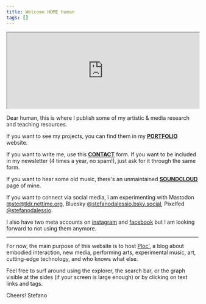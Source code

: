 ```yaml
---
title: Welcome HOME human
tags: []
---
```

<iframe width="100%" height="200" src="https://stefanodalessio.github.io/cablesHomeRender"></iframe>

Dear human,
this is where I publish some of my artistic & media research and teaching resources.

If you want to see my projects, you can find them in my [**PORTFOLIO**](https://cargocollective.com/stefanodalessio) website.

If you want to write me, use this [**CONTACT**](https://cargocollective.com/stefanodalessio/CONTACT) form.
If you want to be included in my newsletter (4 times a year, no spam!), just ask for it through the same form.

If you want to hear some old music, there's an unmaintained **[SOUNDCLOUD](https://soundcloud.com/stefanodalessio)** page of mine.

If you want to connect via social media, i am experimenting with Mastodon [@ste@tldr.nettime.org](https://%40ste@tldr.nettime.org), Bluesky [@stefanodalessio.bsky.social](https://bsky.app/profile/stefanodalessio.bsky.social), Pixelfed [@stefanodalessio](https://pixelfed.social/stefanodalessio).

I also have two meta accounts on [instagram](https://www.instagram.com/stfndlss/) and [facebook](https://www.facebook.com/stedalessio) but I am looking forward to not using them anymore.

---
For now, the main purpose of this website is to host [Ploc'](content/Ploc'), a blog about embodied interaction, new media, performing arts, experimental music, art, cutting-edge technology, and who knows what else.

Feel free to surf around using the explorer, the search bar, or the graph visible at the sides (if your screen is large enough) or by clicking on text links and tags.

Cheers!
Stefano


